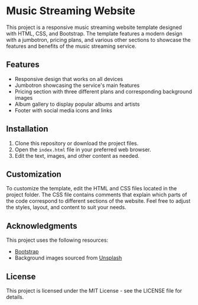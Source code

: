 # Music Streaming Website

This project is a responsive music streaming website template designed with HTML, CSS, and Bootstrap. The template features a modern design with a jumbotron, pricing plans, and various other sections to showcase the features and benefits of the music streaming service.

## Features

-   Responsive design that works on all devices
-   Jumbotron showcasing the service's main features
-   Pricing section with three different plans and corresponding background images
-   Album gallery to display popular albums and artists
-   Footer with social media icons and links

## Installation

1.  Clone this repository or download the project files.
2.  Open the `index.html` file in your preferred web browser.
3.  Edit the text, images, and other content as needed.

## Customization

To customize the template, edit the HTML and CSS files located in the project folder. The CSS file contains comments that explain which parts of the code correspond to different sections of the website. Feel free to adjust the styles, layout, and content to suit your needs.

## Acknowledgments

This project uses the following resources:

-   [Bootstrap](https://getbootstrap.com/)
-   Background images sourced from [Unsplash](https://unsplash.com/)

## License

This project is licensed under the MIT License - see the LICENSE file for details.